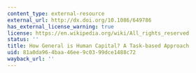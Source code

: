 ```yaml
---
content_type: external-resource
external_url: http://dx.doi.org/10.1086/649786
has_external_license_warning: true
license: https://en.wikipedia.org/wiki/All_rights_reserved
status: ''
title: How General is Human Capital? A Task-based Approach
uid: 81a0da96-4baa-46ee-9c03-99dce1488c72
wayback_url: ''
---
```

